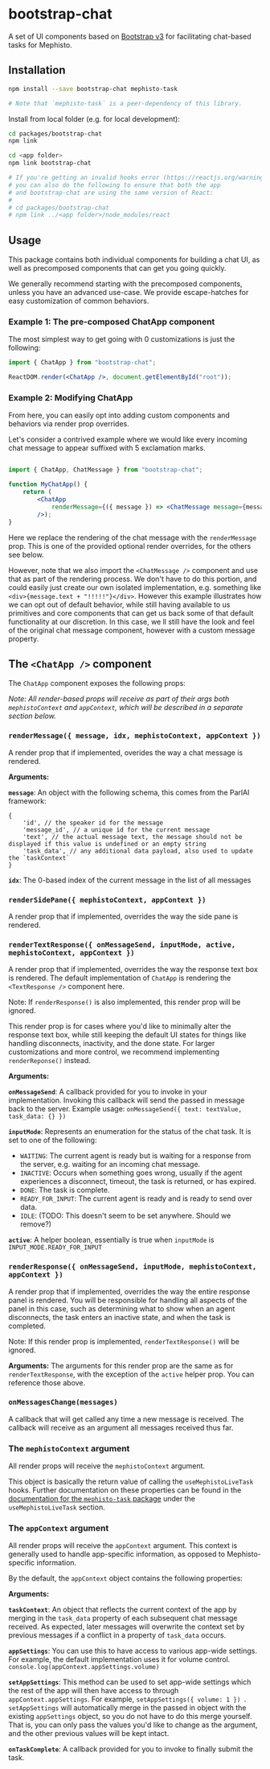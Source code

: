 # bootstrap-chat

A set of UI components based on [Bootstrap v3](https://react-bootstrap-v3.netlify.app/components/alerts/) for facilitating chat-based tasks for Mephisto.

## Installation

```bash
npm install --save bootstrap-chat mephisto-task

# Note that `mephisto-task` is a peer-dependency of this library.
```

Install from local folder (e.g. for local development):

```bash
cd packages/bootstrap-chat
npm link

cd <app folder>
npm link bootstrap-chat

# If you're getting an invalid hooks error (https://reactjs.org/warnings/invalid-hook-call-warning.html),
# you can also do the following to ensure that both the app
# and bootstrap-chat are using the same version of React:
# 
# cd packages/bootstrap-chat
# npm link ../<app folder>/node_modules/react

```

## Usage

This package contains both individual components for building a chat UI, as well as precomposed components that can get you going quickly.

We generally recommend starting with the precomposed components, unless you have an advanced use-case. We provide escape-hatches for easy customization of common behaviors.

### Example 1: The pre-composed ChatApp component

The most simplest way to get going with 0 customizations is just the following:

```jsx
import { ChatApp } from "bootstrap-chat";

ReactDOM.render(<ChatApp />, document.getElementById("root"));
```

### Example 2: Modifying ChatApp

From here, you can easily opt into adding custom components and behaviors via render prop overrides.

Let's consider a contrived example where we would like every incoming chat message to appear suffixed with 5 exclamation marks.

```jsx

import { ChatApp, ChatMessage } from "bootstrap-chat";

function MyChatApp() {
    return (
        <ChatApp
            renderMessage={({ message }) => <ChatMessage message={message.text + "!!!!!"} />}
        />);
}

```

Here we replace the rendering of the chat message with the `renderMessage` prop. This is one of the provided optional render overrides, for the others see below.

However, note that we also import the `<ChatMessage />` component and use that as part of the rendering process. We don't have to do this portion, and could easily just create our own isolated implementation, e.g. something like `<div>{message.text + "!!!!!"}</div>`. However this example illustrates how we can opt out of default behavior, while still having available to us primitives and core components that can get us back some of that default functionality at our discretion. In this case, we
ll still have the look and feel of the original chat message component, however with a custom message property.


## The `<ChatApp />` component

The `ChatApp` component exposes the following props: 

*Note: All render-based props will receive as part of their args both `mephistoContext` and `appContext`, which will be described in a separate section below.*


### `renderMessage({ message, idx, mephistoContext, appContext })`
A render prop that if implemented, overides the way a chat message is rendered.

**Arguments:**

**`message`**: An object with the following schema, this comes from the ParlAI framework:

```
{
    'id', // the speaker id for the message
    'message_id', // a unique id for the current message
    'text', // the actual message text, the message should not be displayed if this value is undefined or an empty string
    'task_data', // any additional data payload, also used to update the `taskContext`
}
```

**`idx`**: The 0-based index of the current message in the list of all messages


### `renderSidePane({ mephistoContext, appContext })`
A render prop that if implemented, overrides the way the side pane is rendered.

### `renderTextResponse({ onMessageSend, inputMode, active, mephistoContext, appContext })`
A render prop that if implemented, overrides the way the response text box is rendered. The default implementation of `ChatApp` is rendering the `<TextResponse />` component here.

Note: If `renderResponse()` is also implemented, this render prop will be ignored.

This render prop is for cases where you'd like to minimally alter the response text box, while still keeping the default UI states for things like handling disconnects, inactivity, and the done state. For larger customizations and more control, we recommend implementing `renderReponse()` instead.

**Arguments:**

**`onMessageSend`**: A callback provided for you to invoke in your implementation. Invoking this callback will send the passed in message back to the server. Example usage: `onMessageSend({ text: textValue, task_data: {} })`

**`inputMode`**: Represents an enumeration for the status of the chat task. It is set to one of the following:

- `WAITING`: The current agent is ready but is waiting for a response from the server, e.g. waiting for an incoming chat message.
- `INACTIVE`: Occurs when something goes wrong, usually if the agent experiences a disconnect, timeout, the task is returned, or has expired.
- `DONE`: The task is complete.
- `READY_FOR_INPUT`: The current agent is ready and is ready to send over data.
- `IDLE`: (TODO: This doesn't seem to be set anywhere. Should we remove?)

**`active`**: A helper boolean, essentially is true when `inputMode` is `INPUT_MODE.READY_FOR_INPUT`


### `renderResponse({ onMessageSend, inputMode, mephistoContext, appContext })`
A render prop that if implemented, overrides the way the entire response panel is rendered. You will be responsible for handling all aspects of the panel in this case, such as determining what to show when an agent disconnects, the task enters an inactive state, and when the task is completed.

Note: If this render prop is implemented, `renderTextResponse()` will be ignored.

**Arguments:**
The arguments for this render prop are the same as for `renderTextResponse`, with the exception of the `active` helper prop. You can reference those above.


### `onMessagesChange(messages)`

A callback that will get called any time a new message is received. The callback will receive as an argument all messages received thus far.

### The `mephistoContext` argument

All render props will receive the `mephistoContext` argument.

This object is basically the return value of calling the `useMephistoLiveTask` hooks. Further documentation on these properties can be found in the [documentation for the `mephisto-task` package](https://github.com/facebookresearch/Mephisto/blob/master/packages/mephisto-task/README.md) under the `useMephistoLiveTask` section.

### The `appContext` argument

All render props will receive the `appContext` argument. This context is generally used to handle app-specific information, as opposed to Mephisto-specific information.

By the default, the `appContext` object contains the following properties:

**Arguments:**

**`taskContext`**: An object that reflects the current context of the app by merging in the `task_data` property of each subsequent chat message received. As expected, later messages will overwrite the context set by previous messages if a conflict in a property of `task_data` occurs.

**`appSettings`**: You can use this to have access to various app-wide settings. For example, the default implementation uses it for volume control. `console.log(appContext.appSettings.volume)`

**`setAppSettings`**: This method can be used to set app-wide settings which the rest of the app will then have access to through `appContext.appSettings`. For example, `setAppSettings({ volume: 1 }) `. `setAppSettings` will automatically merge in the passed in object with the existing `appSettings` object, so you do not have to do this merge yourself. That is, you can only pass the values you'd like to change as the argument, and the other previous values will be kept intact.

**`onTaskComplete`**: A callback provided for you to invoke to finally submit the task.

